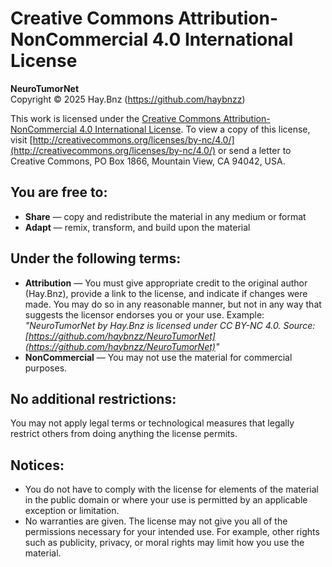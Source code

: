 # Creative Commons Attribution-NonCommercial 4.0 International License

**NeuroTumorNet**  
Copyright © 2025  Hay.Bnz (https://github.com/haybnzz)

This work is licensed under the [Creative Commons Attribution-NonCommercial 4.0 International License](http://creativecommons.org/licenses/by-nc/4.0/). To view a copy of this license, visit [http://creativecommons.org/licenses/by-nc/4.0/](http://creativecommons.org/licenses/by-nc/4.0/) or send a letter to Creative Commons, PO Box 1866, Mountain View, CA 94042, USA.

## You are free to:
- **Share** — copy and redistribute the material in any medium or format  
- **Adapt** — remix, transform, and build upon the material  

## Under the following terms:
- **Attribution** — You must give appropriate credit to the original author (Hay.Bnz), provide a link to the license, and indicate if changes were made. You may do so in any reasonable manner, but not in any way that suggests the licensor endorses you or your use. Example:  
  *"NeuroTumorNet by Hay.Bnz is licensed under CC BY-NC 4.0. Source: [https://github.com/haybnzz/NeuroTumorNet](https://github.com/haybnzz/NeuroTumorNet)"*  
- **NonCommercial** — You may not use the material for commercial purposes.  

## No additional restrictions:
You may not apply legal terms or technological measures that legally restrict others from doing anything the license permits.

## Notices:
- You do not have to comply with the license for elements of the material in the public domain or where your use is permitted by an applicable exception or limitation.  
- No warranties are given. The license may not give you all of the permissions necessary for your intended use. For example, other rights such as publicity, privacy, or moral rights may limit how you use the material.
